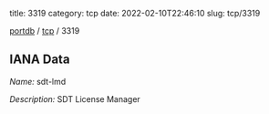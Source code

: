 title: 3319
category: tcp
date: 2022-02-10T22:46:10
slug: tcp/3319

[portdb](/) / [tcp](/category/tcp.html) / 3319


## IANA Data

_Name:_ sdt-lmd

_Description:_ SDT License Manager

